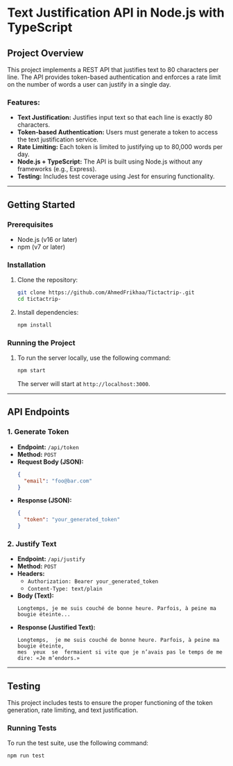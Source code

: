 # Text Justification API in Node.js with TypeScript

## Project Overview
This project implements a REST API that justifies text to 80 characters per line. The API provides token-based authentication and enforces a rate limit on the number of words a user can justify in a single day.

### Features:
- **Text Justification:** Justifies input text so that each line is exactly 80 characters.
- **Token-based Authentication:** Users must generate a token to access the text justification service.
- **Rate Limiting:** Each token is limited to justifying up to 80,000 words per day.
- **Node.js + TypeScript:** The API is built using Node.js without any frameworks (e.g., Express).
- **Testing:** Includes test coverage using Jest for ensuring functionality.

---

## Getting Started

### Prerequisites
- Node.js (v16 or later)
- npm (v7 or later)

### Installation

1. Clone the repository:

    ```bash
    git clone https://github.com/AhmedFrikhaa/Tictactrip-.git
    cd tictactrip-
    ```

2. Install dependencies:

    ```bash
    npm install
    ```

### Running the Project

1. To run the server locally, use the following command:

    ```bash
    npm start
    ```

   The server will start at `http://localhost:3000`.

---

## API Endpoints

### 1. **Generate Token**
   - **Endpoint:** `/api/token`
   - **Method:** `POST`
   - **Request Body (JSON):**
     ```json
     {
       "email": "foo@bar.com"
     }
     ```
   - **Response (JSON):**
     ```json
     {
       "token": "your_generated_token"
     }
     ```

### 2. **Justify Text**
   - **Endpoint:** `/api/justify`
   - **Method:** `POST`
   - **Headers:**
     - `Authorization: Bearer your_generated_token`
     - `Content-Type: text/plain`
   - **Body (Text):** 
     ```plaintext
     Longtemps, je me suis couché de bonne heure. Parfois, à peine ma bougie éteinte...
     ```
   - **Response (Justified Text):**
     ```plaintext
     Longtemps,  je me suis couché de bonne heure. Parfois, à peine ma bougie éteinte,
     mes  yeux  se  fermaient si vite que je n’avais pas le temps de me dire: «Je m’endors.»
     ```

---

## Testing

This project includes tests to ensure the proper functioning of the token generation, rate limiting, and text justification.

### Running Tests

To run the test suite, use the following command:

```bash
npm run test
